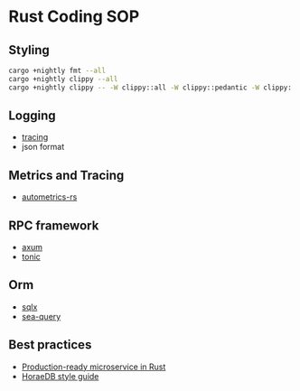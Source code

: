 # Rust Coding SOP

## Styling

```sh
cargo +nightly fmt --all
cargo +nightly clippy --all
cargo +nightly clippy -- -W clippy::all -W clippy::pedantic -W clippy::nursery # stricker lint, only for core package
```

## Logging

* [tracing](https://github.com/tokio-rs/tracing)
* json format

## Metrics and Tracing

* [autometrics-rs](https://github.com/autometrics-dev/autometrics-rs)

## RPC framework

* [axum](https://github.com/tokio-rs/axum)
* [tonic](https://github.com/hyperium/tonic)

## Orm

* [sqlx](https://github.com/launchbadge/sqlx)
* [sea-query](https://github.com/SeaQL/sea-query)

## Best practices

* [Production-ready microservice in Rust](https://apatisandor.hu/tags/dog-shelter/)
* [HoraeDB style guide](https://apache.github.io/incubator-horaedb-docs/dev/style_guide.html)
